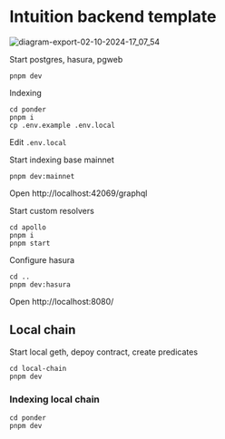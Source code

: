 # Intuition backend template

![diagram-export-02-10-2024-17_07_54](https://github.com/user-attachments/assets/0aa99e3d-f24a-45c5-ab2b-e2719e9bb902)



Start postgres, hasura, pgweb

```
pnpm dev
```

Indexing

```
cd ponder
pnpm i
cp .env.example .env.local
```

Edit `.env.local`

Start indexing base mainnet

```
pnpm dev:mainnet
```

Open http://localhost:42069/graphql

Start custom resolvers

```
cd apollo
pnpm i
pnpm start
```

Configure hasura

```
cd ..
pnpm dev:hasura
```

Open http://localhost:8080/


## Local chain

Start local geth, depoy contract, create predicates

```
cd local-chain
pnpm dev
```

### Indexing local chain

```
cd ponder
pnpm dev
```

